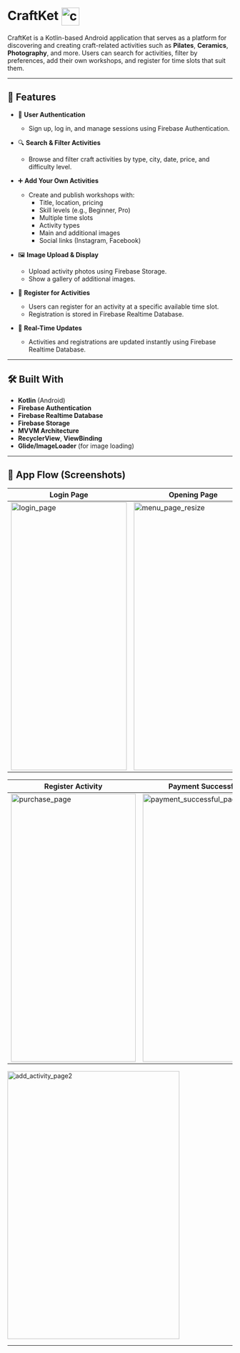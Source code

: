 # CraftKet <img width="40" height="40" alt="crafket_logo" align="center" src="https://github.com/user-attachments/assets/12312c40-35a4-43b0-974a-cf3ab603e400" />

CraftKet is a Kotlin-based Android application that serves as a platform for discovering and creating craft-related activities such as **Pilates**, **Ceramics**, **Photography**, and more. Users can search for activities, filter by preferences, add their own workshops, and register for time slots that suit them.

---

## 🚀 Features

- 🔐 **User Authentication**
  - Sign up, log in, and manage sessions using Firebase Authentication.

- 🔍 **Search & Filter Activities**
  - Browse and filter craft activities by type, city, date, price, and difficulty level.

- ➕ **Add Your Own Activities**
  - Create and publish workshops with:
    - Title, location, pricing
    - Skill levels (e.g., Beginner, Pro)
    - Multiple time slots
    - Activity types
    - Main and additional images
    - Social links (Instagram, Facebook)

- 🖼️ **Image Upload & Display**
  - Upload activity photos using Firebase Storage.
  - Show a gallery of additional images.

- 📝 **Register for Activities**
  - Users can register for an activity at a specific available time slot.
  - Registration is stored in Firebase Realtime Database.

- 🔄 **Real-Time Updates**
  - Activities and registrations are updated instantly using Firebase Realtime Database.

---

## 🛠️ Built With

- **Kotlin** (Android)
- **Firebase Authentication**
- **Firebase Realtime Database**
- **Firebase Storage**
- **MVVM Architecture**
- **RecyclerView**, **ViewBinding**
- **Glide/ImageLoader** (for image loading)

---

## 📸 App Flow (Screenshots)

| Login Page |  Opening Page  | Search Activities | Filters | Activity Info | Activity Aviabality |
|------------|----------------|-------------------|---------|---------------|---------------------|
| <img width="259" height="600" alt="login_page" src="https://github.com/user-attachments/assets/22aeb04e-6aae-4ef3-8ec5-b1e20380d062" /> | <img width="266" height="600" alt="menu_page_resize" src="https://github.com/user-attachments/assets/b2630c8a-a65d-4357-8c62-b9dd37813df6" />|<img width="281" height="600" alt="search_page" src="https://github.com/user-attachments/assets/7915c07c-e5e6-4b0c-80bd-07809c9128cd" /> | <img width="281" height="600" alt="filters_page" src="https://github.com/user-attachments/assets/39898760-301c-4264-9d2b-c4c7e74c471c" /> | <img width="283" height="600" alt="more_info_page" src="https://github.com/user-attachments/assets/25257b57-8999-41f2-8dcb-adce3418695c" /> | <img width="275" height="600" alt="app_registration_page" src="https://github.com/user-attachments/assets/e1a70a80-a2a2-44bc-aa05-60e7bfee543e" />

| Register Activity |  Payment Successfull  | Add Activities |
|-------------------|-----------------------|----------------|
| <img width="279" height="600" alt="purchase_page" src="https://github.com/user-attachments/assets/ed3e8930-d5fd-42ce-b5af-93a4bf132593" /> | <img width="280" height="600" alt="payment_successful_page" src="https://github.com/user-attachments/assets/f781a807-80e3-41ae-bfaa-ea0dea8b5b3f" /> | <img width="263" height="600" alt="add_activity_page1" src="https://github.com/user-attachments/assets/00e9f07d-b51b-45b3-9b9d-3ec4f6a982e5" />
<img width="385" height="600" alt="add_activity_page2" src="https://github.com/user-attachments/assets/1a0447ad-63f9-4121-844a-03bf8e1cbb46" />





---
